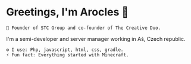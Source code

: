 # Greetings, I'm Arocles 👋

    💬 Founder of STC Group and co-founder of The Creative Duo.
I'm a semi-developer and server manager working in Aš, Czech republic.

    ⚙️ I use: Php, javascript, html, css, gradle.
    ⚡ Fun fact: Everything started with Minecraft.
    
